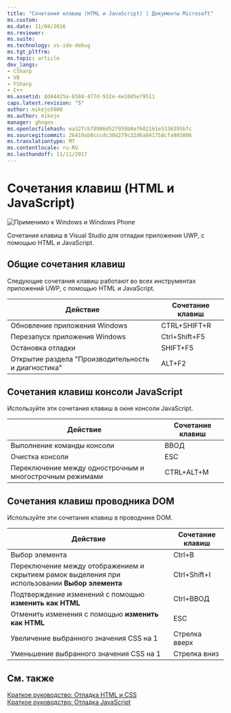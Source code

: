 ```yaml
---
title: "Сочетания клавиш (HTML и JavaScript) | Документы Microsoft"
ms.custom: 
ms.date: 11/04/2016
ms.reviewer: 
ms.suite: 
ms.technology: vs-ide-debug
ms.tgt_pltfrm: 
ms.topic: article
dev_langs:
- CSharp
- VB
- FSharp
- C++
ms.assetid: 8d44425a-6584-477d-932e-4e10d5e79511
caps.latest.revision: "5"
author: mikejo5000
ms.author: mikejo
manager: ghogen
ms.openlocfilehash: ea32fcb78986d527959b8ef602161e5336395bfc
ms.sourcegitcommit: 26419ab0cccdc30d279c32d6a841758cfa903806
ms.translationtype: MT
ms.contentlocale: ru-RU
ms.lasthandoff: 11/11/2017
---
```

# <a name="keyboard-shortcuts-html-and-javascript"></a>Сочетания клавиш (HTML и JavaScript)
![Применимо к Windows и Windows Phone](../debugger/media/windows_and_phone_content.png "windows_and_phone_content")  
  
 Сочетания клавиш в Visual Studio для отладки приложения UWP, с помощью HTML и JavaScript.  
  
## <a name="general-shortcuts"></a>Общие сочетания клавиш  
 Следующие сочетания клавиш работают во всех инструментах приложений UWP, с помощью HTML и JavaScript.  
  
|Действие|Сочетание клавиш|  
|------------|--------------|  
|Обновление приложения Windows|CTRL+SHIFT+R|  
|Перезапуск приложения Windows|Ctrl+Shift+F5|  
|Остановка отладки|SHIFT+F5|  
|Открытие раздела "Производительность и диагностика"|ALT+F2|  
  
## <a name="javascript-console-shortcuts"></a>Сочетания клавиш консоли JavaScript  
 Используйте эти сочетания клавиш в окне консоли JavaScript.  
  
|Действие|Сочетание клавиш|  
|------------|--------------|  
|Выполнение команды консоли|ВВОД|  
|Очистка консоли|ESC|  
|Переключение между однострочным и многострочным режимами|CTRL+ALT+M|  
  
## <a name="dom-explorer-shortcuts"></a>Сочетания клавиш проводника DOM  
 Используйте эти сочетания клавиш в проводнике DOM.  
  
|Действие|Сочетание клавиш|  
|------------|--------------|  
|Выбор элемента|Ctrl+B|  
|Переключение между отображением и скрытием рамок выделения при использовании **Выбор элемента**|Ctrl+Shift+I|  
|Подтверждение изменений с помощью **изменить как HTML**|Ctrl+ВВОД|  
|Отменить изменения с помощью **изменить как HTML**|ESC|  
|Увеличение выбранного значения CSS на 1|Стрелка вверх|  
|Уменьшение выбранного значения CSS на 1|Стрелка вниз|  
  
## <a name="see-also"></a>См. также  
 [Краткое руководство: Отладка HTML и CSS](../debugger/quickstart-debug-html-and-css.md)   
 [Краткое руководство: Отладка JavaScript](../debugger/quickstart-debug-javascript-using-the-console.md)